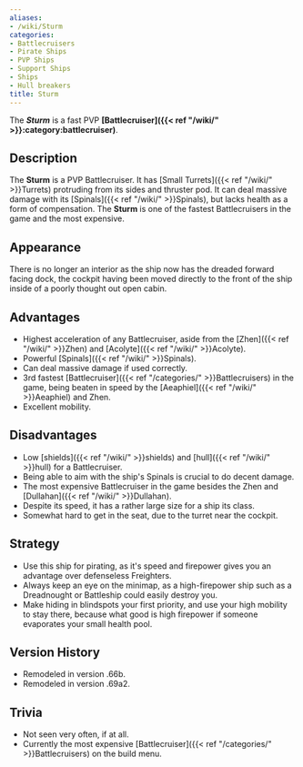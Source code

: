 ```yaml
---
aliases:
- /wiki/Sturm
categories:
- Battlecruisers
- Pirate Ships
- PVP Ships
- Support Ships
- Ships
- Hull breakers
title: Sturm
---
```


The **_Sturm_** is a fast PVP **[Battlecruiser]({{< ref "/wiki/" >}}:category:battlecruiser)**. 

## Description

The **Sturm** is a PVP Battlecruiser. It has [Small Turrets]({{< ref "/wiki/" >}}Turrets) protruding from its sides and thruster pod. It can deal massive damage with its [Spinals]({{< ref "/wiki/" >}}Spinals), but lacks health as a form of compensation. The **Sturm** is one of the fastest Battlecruisers in the game and the most expensive.

## Appearance

There is no longer an interior as the ship now has the dreaded forward facing dock, the cockpit having been moved directly to the front of the ship inside of a poorly thought out open cabin.

## Advantages

- Highest acceleration of any Battlecruiser, aside from the [Zhen]({{< ref "/wiki/" >}}Zhen) and [Acolyte]({{< ref "/wiki/" >}}Acolyte).
- Powerful [Spinals]({{< ref "/wiki/" >}}Spinals).
- Can deal massive damage if used correctly.
- 3rd fastest [Battlecruiser]({{< ref "/categories/" >}}Battlecruisers) in the game, being beaten in speed by the [Aeaphiel]({{< ref "/wiki/" >}}Aeaphiel) and Zhen.
- Excellent mobility.

## Disadvantages

- Low [shields]({{< ref "/wiki/" >}}shields) and [hull]({{< ref "/wiki/" >}}hull) for a Battlecruiser.
- Being able to aim with the ship's Spinals is crucial to do decent damage.
- The most expensive Battlecruiser in the game besides the Zhen and [Dullahan]({{< ref "/wiki/" >}}Dullahan).
- Despite its speed, it has a rather large size for a ship its class.
- Somewhat hard to get in the seat, due to the turret near the cockpit.

## Strategy

- Use this ship for pirating, as it's speed and firepower gives you an advantage over defenseless Freighters.
- Always keep an eye on the minimap, as a high-firepower ship such as a Dreadnought or Battleship could easily destroy you.
- Make hiding in blindspots your first priority, and use your high mobility to stay there, because what good is high firepower if someone evaporates your small health pool.

## Version History 

- Remodeled in version .66b.
- Remodeled in version .69a2.

## Trivia

- Not seen very often, if at all.
- Currently the most expensive [Battlecruiser]({{< ref "/categories/" >}}Battlecruisers) on the build menu.